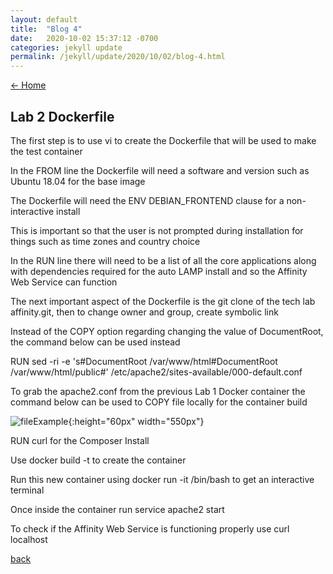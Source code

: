 ```yaml
---
layout: default
title:  "Blog 4"
date:   2020-10-02 15:37:12 -0700
categories: jekyll update
permalink: /jekyll/update/2020/10/02/blog-4.html
---
```

[<- Home](https://lynnparrish2.github.io)

## Lab 2 Dockerfile



The first step is to use vi to create the Dockerfile that will be used to make the test container

In the FROM line the Dockerfile will need a software and version such as Ubuntu 18.04 for the base image

The Dockerfile will need the ENV DEBIAN_FRONTEND clause for a non-interactive install 

This is important so that the user is not prompted during installation for things such as time zones and country choice 

In the RUN line there will need to be a list of all the core applications along with dependencies required for the auto LAMP install and so the Affinity Web Service can function

The next important aspect of the Dockerfile is the git clone of the tech lab affinity.git, then to change owner and group, create symbolic link

Instead of the COPY option regarding changing the value of DocumentRoot, the command below can be used instead 

RUN sed -ri -e 's#DocumentRoot /var/www/html#DocumentRoot /var/www/html/public#' /etc/apache2/sites-available/000-default.conf 

To grab the apache2.conf from the previous Lab 1 Docker container the command below can be used to COPY  file locally for the container build 

![fileExample](https://user-images.githubusercontent.com/70084203/94984781-c3ec8d80-0504-11eb-8491-0661e7fd2fe8.png){:height="60px" width="550px"}


RUN curl for the Composer Install 

Use docker build -t to create the container 

Run this new container using docker run -it  /bin/bash to get an interactive terminal 

Once inside the container run service apache2 start 

To check if the Affinity Web Service is functioning properly use curl localhost 



[back](https://lynnparrish2.github.io)
